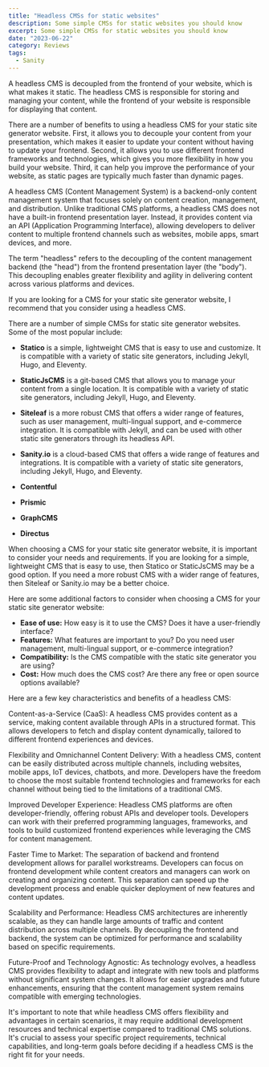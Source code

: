 ```yaml
---
title: "Headless CMSs for static websites"
description: Some simple CMSs for static websites you should know
excerpt: Some simple CMSs for static websites you should know
date: "2023-06-22"
category: Reviews
tags:
  - Sanity
---
```


A headless CMS is decoupled from the frontend of your website, which is what makes it static. The headless CMS is responsible for storing and managing your content, while the frontend of your website is responsible for displaying that content.

There are a number of benefits to using a headless CMS for your static site generator website. First, it allows you to decouple your content from your presentation, which makes it easier to update your content without having to update your frontend. Second, it allows you to use different frontend frameworks and technologies, which gives you more flexibility in how you build your website. Third, it can help you improve the performance of your website, as static pages are typically much faster than dynamic pages.

A headless CMS (Content Management System) is a backend-only content management system that focuses solely on content creation, management, and distribution. Unlike traditional CMS platforms, a headless CMS does not have a built-in frontend presentation layer. Instead, it provides content via an API (Application Programming Interface), allowing developers to deliver content to multiple frontend channels such as websites, mobile apps, smart devices, and more.

The term "headless" refers to the decoupling of the content management backend (the "head") from the frontend presentation layer (the "body"). This decoupling enables greater flexibility and agility in delivering content across various platforms and devices.

If you are looking for a CMS for your static site generator website, I recommend that you consider using a headless CMS.

There are a number of simple CMSs for static site generator websites. Some of the most popular include:

* **Statico** is a simple, lightweight CMS that is easy to use and customize. It is compatible with a variety of static site generators, including Jekyll, Hugo, and Eleventy.

* **StaticJsCMS** is a git-based CMS that allows you to manage your content from a single location. It is compatible with a variety of static site generators, including Jekyll, Hugo, and Eleventy.

* **Siteleaf** is a more robust CMS that offers a wider range of features, such as user management, multi-lingual support, and e-commerce integration. It is compatible with Jekyll, and can be used with other static site generators through its headless API.

* **Sanity.io** is a cloud-based CMS that offers a wide range of features and integrations. It is compatible with a variety of static site generators, including Jekyll, Hugo, and Eleventy.

* **Contentful**
* **Prismic**
* **GraphCMS**
* **Directus**

When choosing a CMS for your static site generator website, it is important to consider your needs and requirements. If you are looking for a simple, lightweight CMS that is easy to use, then Statico or StaticJsCMS may be a good option. If you need a more robust CMS with a wider range of features, then Siteleaf or Sanity.io may be a better choice.

Here are some additional factors to consider when choosing a CMS for your static site generator website:

* **Ease of use:** How easy is it to use the CMS? Does it have a user-friendly interface?
* **Features:** What features are important to you? Do you need user management, multi-lingual support, or e-commerce integration?
* **Compatibility:** Is the CMS compatible with the static site generator you are using?
* **Cost:** How much does the CMS cost? Are there any free or open source options available?

Here are a few key characteristics and benefits of a headless CMS:

Content-as-a-Service (CaaS): A headless CMS provides content as a service, making content available through APIs in a structured format. This allows developers to fetch and display content dynamically, tailored to different frontend experiences and devices.

Flexibility and Omnichannel Content Delivery: With a headless CMS, content can be easily distributed across multiple channels, including websites, mobile apps, IoT devices, chatbots, and more. Developers have the freedom to choose the most suitable frontend technologies and frameworks for each channel without being tied to the limitations of a traditional CMS.

Improved Developer Experience: Headless CMS platforms are often developer-friendly, offering robust APIs and developer tools. Developers can work with their preferred programming languages, frameworks, and tools to build customized frontend experiences while leveraging the CMS for content management.

Faster Time to Market: The separation of backend and frontend development allows for parallel workstreams. Developers can focus on frontend development while content creators and managers can work on creating and organizing content. This separation can speed up the development process and enable quicker deployment of new features and content updates.

Scalability and Performance: Headless CMS architectures are inherently scalable, as they can handle large amounts of traffic and content distribution across multiple channels. By decoupling the frontend and backend, the system can be optimized for performance and scalability based on specific requirements.

Future-Proof and Technology Agnostic: As technology evolves, a headless CMS provides flexibility to adapt and integrate with new tools and platforms without significant system changes. It allows for easier upgrades and future enhancements, ensuring that the content management system remains compatible with emerging technologies.

It's important to note that while headless CMS offers flexibility and advantages in certain scenarios, it may require additional development resources and technical expertise compared to traditional CMS solutions. It's crucial to assess your specific project requirements, technical capabilities, and long-term goals before deciding if a headless CMS is the right fit for your needs.
